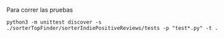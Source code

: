 Para correr las pruebas
```
python3 -m unittest discover -s ./sorterTopFinder/sorterIndiePositiveReviews/tests -p "test*.py" -t .
```